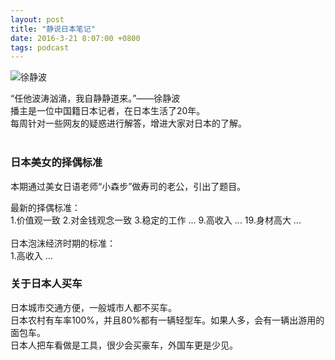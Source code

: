```yaml
---
layout: post
title: "静说日本笔记"
date: 2016-3-21 8:07:00 +0800
tags: podcast
---
```


![徐静波]({{site.url}}/assets/徐静波.jpg "徐静波照片")  

“任他波涛汹涌，我自静静道来。”——徐静波  
播主是一位中国籍日本记者，在日本生活了20年。  
每周针对一些网友的疑惑进行解答，增进大家对日本的了解。
<br/>
<br/>

### 日本美女的择偶标准
本期通过美女日语老师“小森步”做寿司的老公，引出了题目。

最新的择偶标准：  
1.价值观一致 2.对金钱观念一致 3.稳定的工作 ... 9.高收入 ... 19.身材高大 ...  
<br/>
日本泡沫经济时期的标准：  
1.高收入 ...
<br/>

### 关于日本人买车
日本城市交通方便，一般城市人都不买车。  
日本农村有车率100%，并且80%都有一辆轻型车。如果人多，会有一辆出游用的面包车。  
日本人把车看做是工具，很少会买豪车，外国车更是少见。  
<br/>




